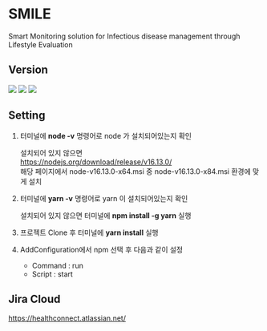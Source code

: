 # SMILE
Smart Monitoring solution for Infectious disease management through Lifestyle Evaluation

## Version
   <img src=https://img.shields.io/badge/Node-16.13.0-green />
   <img src=https://img.shields.io/badge/YARN-1.22.17-red />
   <img src=https://img.shields.io/badge/React-17-skyblue />

## Setting
1. 터미널에 **node -v** 명령어로 node 가 설치되어있는지 확인
   
    설치되어 있지 않으면   
https://nodejs.org/download/release/v16.13.0/   
해당 페이지에서 node-v16.13.0-x64.msi 중 node-v16.13.0-x84.msi 환경에 맞게 설치  
 

2. 터미널에 **yarn -v** 명령어로 yarn 이 설치되어있는지 확인

      설치되어 있지 않으면 터미널에 **npm install -g yarn** 실행  


3. 프로젝트 Clone 후 터미널에 **yarn install** 실행  
  
 
4. AddConfiguration에서 npm 선택 후 다음과 같이 설정
   * Command : run
   * Script : start 

## Jira Cloud
https://healthconnect.atlassian.net/
